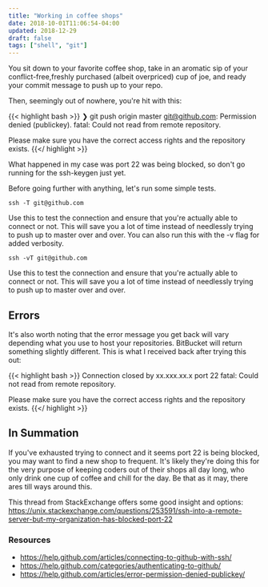 ```yaml
---
title: "Working in coffee shops"
date: 2018-10-01T11:06:54-04:00
updated: 2018-12-29
draft: false 
tags: ["shell", "git"]
---
```


You sit down to your favorite coffee shop, take in an aromatic sip of your conflict-free,freshly purchased (albeit overpriced) cup of joe, and ready your commit message to push up to your repo.

Then, seemingly out of nowhere, you're hit with this:

{{< highlight bash >}}
❯ git push origin master
git@github.com: Permission denied (publickey).
fatal: Could not read from remote repository.

Please make sure you have the correct access rights
and the repository exists.
{{</ highlight >}}

What happened in my case was port 22 was being blocked, so don't go running for the ssh-keygen just yet.

Before going further with anything, let's run some simple tests.

```
ssh -T git@github.com
```

Use this to test the connection and ensure that you're actually able to connect or not. This will save you a lot of time instead of needlessly trying to push up to master over and over.
You can also run this with the -v flag for added verbosity.

```
ssh -vT git@github.com
```

Use this to test the connection and ensure that you're actually able to connect or not. This will save you a lot of time instead of needlessly trying to push up to master over and over.

## Errors

It's also worth noting that the error message you get back will vary depending what you use to host your repositories. BitBucket will return something slightly different. This is what I received back after trying this out:

{{< highlight bash >}}
Connection closed by xx.xxx.xx.x port 22
fatal: Could not read from remote repository.

Please make sure you have the correct access rights
and the repository exists.
{{</ highlight >}}

## In Summation

If you've exhausted trying to connect and it seems port 22 is being blocked, you may want to find a new shop to frequent. It's likely they're doing this for the very purpose of keeping coders out of their shops all day long, who only drink one cup of coffee and chill for the day. Be that as it may, there ares till ways around this.

This thread from StackExchange offers some good insight and options:
https://unix.stackexchange.com/questions/253591/ssh-into-a-remote-server-but-my-organization-has-blocked-port-22

### Resources

- https://help.github.com/articles/connecting-to-github-with-ssh/
- https://help.github.com/categories/authenticating-to-github/
- https://help.github.com/articles/error-permission-denied-publickey/
